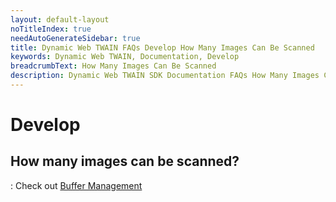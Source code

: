 ```yaml
---
layout: default-layout
noTitleIndex: true
needAutoGenerateSidebar: true
title: Dynamic Web TWAIN FAQs Develop How Many Images Can Be Scanned
keywords: Dynamic Web TWAIN, Documentation, Develop
breadcrumbText: How Many Images Can Be Scanned
description: Dynamic Web TWAIN SDK Documentation FAQs How Many Images Can Be Scanned
---
```


# Develop

## How many images can be scanned? 

: Check out [Buffer Management]({{site.indepth}}features/buffer.html#memory-limits-and-disk-caching)